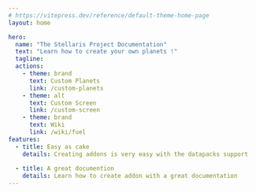 ```yaml
---
# https://vitepress.dev/reference/default-theme-home-page
layout: home

hero:
  name: "The Stellaris Project Documentation"
  text: "Learn how to create your own planets !"
  tagline: 
  actions:
    - theme: brand
      text: Custom Planets
      link: /custom-planets
    - theme: alt
      text: Custom Screen
      link: /custom-screen
    - theme: brand
      text: Wiki
      link: /wiki/fuel
features:
  - title: Easy as cake
    details: Creating addons is very easy with the datapacks support
    
  - title: A great documention
    details: Learn how to create addon with a great documentation
---
```


